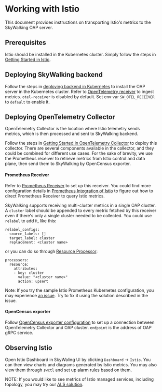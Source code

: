 # Working with Istio

This document provides instructions on transporting Istio's metrics to the SkyWalking OAP server.

## Prerequisites

Istio should be installed in the Kubernetes cluster. Simply follow the steps in [Getting Started in Istio](https://istio.io/docs/setup/getting-started/).

## Deploying SkyWalking backend

Follow the steps in [deploying backend in Kubernetes](../backend/backend-k8s.md) to install the OAP server in the Kubernetes cluster.
Refer to [OpenTelemetry receiver](../backend/backend-receivers.md#OpenTelemetry-receiver) to ingest metrics.
`otel-receiver` is disabled by default. Set env var `SW_OTEL_RECEIVER` to `default` to enable it.


## Deploying OpenTelemetry Collector
OpenTelemetry Collector is the location where Istio telemetry sends metrics, which is then processed and sent to SkyWalking
backend.

Follow the steps in [Getting Started in OpenTelemetry Collector](https://opentelemetry.io/docs/collector/getting-started/) to deploy this collector. There are several components available in the collector, and they could be combined for different use cases.
 For the sake of brevity, we use the Prometheus receiver to retrieve metrics from Istio control and data plane, 
 then send them to SkyWalking by OpenCensus exporter.

#### Prometheus Receiver
Refer to [Prometheus Receiver](https://github.com/open-telemetry/opentelemetry-collector-contrib/blob/150692dbbceb3ff0df75c912e835f1feaac0be93/receiver/prometheusreceiver/README.md)
 to set up this receiver. You could find more configuration details in [Prometheus Integration of Istio](https://istio.io/latest/docs/ops/integrations/prometheus/#configuration)
 to figure out how to direct Prometheus Receiver to query Istio metrics.
 
SkyWalking supports receiving multi-cluster metrics in a single OAP cluster. A `cluster` label should be appended to every metric
fetched by this receiver even if there's only a single cluster needed to be collected.
You could use `relabel` to add it, like this:

```
relabel_configs:
- source_labels: []
  target_label: cluster
  replacement: <cluster name>
```

or you can do so through [Resource Processor](https://github.com/open-telemetry/opentelemetry-collector-contrib/blob/a08903f05d3a544f548535c222b1c205b9f5a154/processor/resourceprocessor/README.md):

```
processors:
  resource:
    attributes:
    - key: cluster
      value: "<cluster name>"
      action: upsert
```

Note: If you try the sample Istio Prometheus Kubernetes configuration, 
you may experience [an issue](https://github.com/open-telemetry/opentelemetry-collector/issues/2163). 
Try to fix it using the solution described in the issue.

#### OpenCensus exporter
Follow [OpenCensus exporter configuration](https://github.com/open-telemetry/opentelemetry-collector-contrib/blob/a08903f05d3a544f548535c222b1c205b9f5a154/exporter/opencensusexporter/README.md)
to set up a connection between OpenTelemetry Collector and OAP cluster. `endpoint` is the address of OAP gRPC service.

## Observing Istio

Open Istio Dashboard in SkyWaling UI by clicking `Dashboard` -> `Istio`. You can then view charts and diagrams
generated by Istio metrics. You may also view them through `swctl` and set up alarm rules based on them.


NOTE: If you would like to see metrics of Istio managed services, including topology, you may try our [ALS solution](../envoy/als_setting.md).
